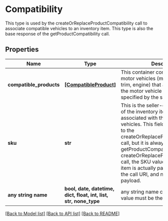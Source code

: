 # Compatibility

This type is used by the createOrReplaceProductCompatibility call to associate compatible vehicles to an inventory item. This type is also the base response of the getProductCompatibility call.

## Properties
Name | Type | Description | Notes
------------ | ------------- | ------------- | -------------
**compatible_products** | [**[CompatibleProduct]**](CompatibleProduct.md) | This container consists of an array of motor vehicles (make, model, year, trim, engine) that are compatible with the motor vehicle part or accessory specified by the sku value. | [optional] 
**sku** | **str** | This is the seller-defined SKU value of the inventory item that will be associated with the compatible vehicles. This field is not applicable to the createOrReplaceProductCompatibility call, but it is always returned with the getProductCompatibility call. For the createOrReplaceProductCompatibility call, the SKU value for the inventory item is actually passed in as part of the call URI, and not in the request payload. | [optional] 
**any string name** | **bool, date, datetime, dict, float, int, list, str, none_type** | any string name can be used but the value must be the correct type | [optional]

[[Back to Model list]](../README.md#documentation-for-models) [[Back to API list]](../README.md#documentation-for-api-endpoints) [[Back to README]](../README.md)


